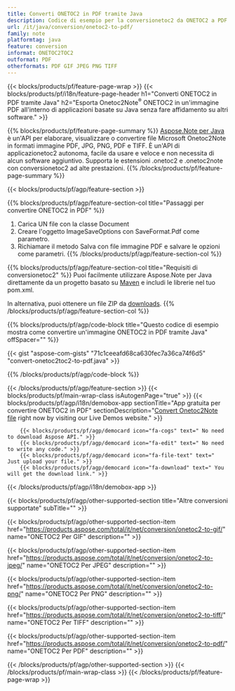 ```yaml
---
title: Converti ONETOC2 in PDF tramite Java
description: Codice di esempio per la conversionetoc2 da ONETOC2 a PDF Java. Utilizzare il codice di esempio API per la conversionetoc2 di file batch ONETOC2 in PDF all'interno di qualsiasi applicazionetoc2 basata su Java. 
url: /it/java/conversion/onetoc2-to-pdf/
family: note
platformtag: java
feature: conversion
informat: ONETOC2TOC2
outformat: PDF
otherformats: PDF GIF JPEG PNG TIFF
---
```

{{< blocks/products/pf/feature-page-wrap >}}
{{< blocks/products/pf/i18n/feature-page-header h1="Converti ONETOC2 in PDF tramite Java" h2="Esporta Onetoc2Note<sup>&reg;</sup> ONETOC2 in un'immagine PDF all'interno di applicazioni basate su Java senza fare affidamento su altri software." >}}

{{% blocks/products/pf/feature-page-summary %}}
[Aspose.Note per Java](https://products.aspose.com/note/java/) è un'API per elaborare, visualizzare o convertire file Microsoft Onetoc2Note in formati immagine PDF, JPG, PNG, PDF e TIFF. È un'API di applicazionetoc2 autonoma, facile da usare e veloce e non necessita di alcun software aggiuntivo. Supporta le estensioni .onetoc2 e .onetoc2note con conversionetoc2 ad alte prestazioni.
{{% /blocks/products/pf/feature-page-summary  %}}

{{< blocks/products/pf/agp/feature-section >}}

{{% blocks/products/pf/agp/feature-section-col title="Passaggi per convertire ONETOC2 in PDF" %}}
1. Carica UN file con la classe Document
2. Creare l'oggetto ImageSaveOptions con SaveFormat.Pdf come parametro.
3. Richiamare il metodo Salva con file immagine PDF e salvare le opzioni come parametri.
{{% /blocks/products/pf/agp/feature-section-col %}}

{{% blocks/products/pf/agp/feature-section-col title="Requisiti di conversionetoc2" %}}
Puoi facilmente utilizzare Aspose.Note per Java direttamente da un progetto basato su [Maven](https://repository.aspose.com/webapp/#/artifacts/browse/tree/General/repo/com/aspose/aspose-note) e includi le librerie nel tuo pom.xml.

In alternativa, puoi ottenere un file ZIP da [downloads](https://downloads.aspose.com/note/java).
{{% /blocks/products/pf/agp/feature-section-col %}}

{{% blocks/products/pf/agp/code-block title="Questo codice di esempio mostra come convertire un'immagine ONETOC2 in PDF tramite Java" offSpacer="" %}}

{{< gist "aspose-com-gists" "71c1ceeafd68ca630fec7a36ca74f6d5" "convert-onetoc2toc2-to-pdf.java" >}}

{{% /blocks/products/pf/agp/code-block %}}

{{< /blocks/products/pf/agp/feature-section >}}
{{< blocks/products/pf/main-wrap-class isAutogenPage="true" >}}
{{< blocks/products/pf/agp/i18n/demobox-app sectionTitle="App gratuita per convertire ONETOC2 in PDF" sectionDescription="[Convert Onetoc2Note file](https://products.aspose.app/note/conversion/onetoc2note-to-pdf) right now by visiting our Live Demos website." >}}

        {{< blocks/products/pf/agp/democard icon="fa-cogs" text=" No need to download Aspose API." >}}
        {{< blocks/products/pf/agp/democard icon="fa-edit" text=" No need to write any code." >}}
        {{< blocks/products/pf/agp/democard icon="fa-file-text" text=" Just upload your file." >}}
        {{< blocks/products/pf/agp/democard icon="fa-download" text=" You will get the download link." >}}
		
{{< /blocks/products/pf/agp/i18n/demobox-app >}}

{{< blocks/products/pf/agp/other-supported-section title="Altre conversioni supportate" subTitle="" >}}

{{< blocks/products/pf/agp/other-supported-section-item href="https://products.aspose.com/total/it/net/conversion/onetoc2-to-gif/" name="ONETOC2 Per GIF" description="" >}}

{{< blocks/products/pf/agp/other-supported-section-item href="https://products.aspose.com/total/it/net/conversion/onetoc2-to-jpeg/" name="ONETOC2 Per JPEG" description="" >}}

{{< blocks/products/pf/agp/other-supported-section-item href="https://products.aspose.com/total/it/net/conversion/onetoc2-to-png/" name="ONETOC2 Per PNG" description="" >}}

{{< blocks/products/pf/agp/other-supported-section-item href="https://products.aspose.com/total/it/net/conversion/onetoc2-to-tiff/" name="ONETOC2 Per TIFF" description="" >}}

{{< blocks/products/pf/agp/other-supported-section-item href="https://products.aspose.com/total/it/net/conversion/onetoc2-to-pdf/" name="ONETOC2 Per PDF" description="" >}}



{{< /blocks/products/pf/agp/other-supported-section >}}
{{< /blocks/products/pf/main-wrap-class >}}
{{< /blocks/products/pf/feature-page-wrap >}}